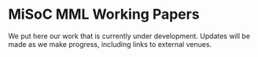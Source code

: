 # MiSoC MML Working Papers

We put here our work that is currently under development. Updates will be made as we make progress, including links to external venues.

